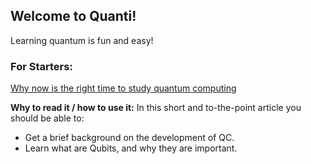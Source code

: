 ## Welcome to Quanti!

Learning quantum is fun and easy!


### For Starters:

[Why now is the right time to study quantum computing](http://quanti2311.github.io/why_now_QC.pdf)

**Why to read it / how to use it:**
In this short and to-the-point article you should be able to:
- Get a brief background on the development of QC.
- Learn what are Qubits, and why they are important.
